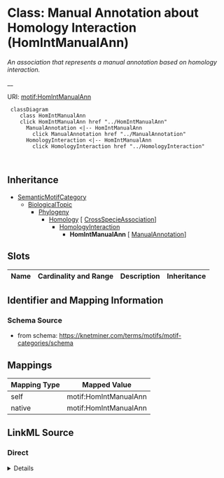 

# Class: Manual Annotation about Homology Interaction (HomIntManualAnn) 


_An association that represents a manual annotation based on homology interaction._

__





URI: [motif:HomIntManualAnn](https://knetminer.com/terms/motifs/motif-categories/HomIntManualAnn)






```mermaid
 classDiagram
    class HomIntManualAnn
    click HomIntManualAnn href "../HomIntManualAnn"
      ManualAnnotation <|-- HomIntManualAnn
        click ManualAnnotation href "../ManualAnnotation"
      HomologyInteraction <|-- HomIntManualAnn
        click HomologyInteraction href "../HomologyInteraction"
      
      
```





## Inheritance
* [SemanticMotifCategory](SemanticMotifCategory.md)
    * [BiologicalTopic](BiologicalTopic.md)
        * [Phylogeny](Phylogeny.md)
            * [Homology](Homology.md) [ [CrossSpecieAssociation](CrossSpecieAssociation.md)]
                * [HomologyInteraction](HomologyInteraction.md)
                    * **HomIntManualAnn** [ [ManualAnnotation](ManualAnnotation.md)]



## Slots

| Name | Cardinality and Range | Description | Inheritance |
| ---  | --- | --- | --- |









## Identifier and Mapping Information







### Schema Source


* from schema: https://knetminer.com/terms/motifs/motif-categories/schema




## Mappings

| Mapping Type | Mapped Value |
| ---  | ---  |
| self | motif:HomIntManualAnn |
| native | motif:HomIntManualAnn |







## LinkML Source

<!-- TODO: investigate https://stackoverflow.com/questions/37606292/how-to-create-tabbed-code-blocks-in-mkdocs-or-sphinx -->

### Direct

<details>
```yaml
name: HomIntManualAnn
description: 'An association that represents a manual annotation based on homology
  interaction.

  '
title: Manual Annotation about Homology Interaction
notes:
- 'original category: 5.1'
from_schema: https://knetminer.com/terms/motifs/motif-categories/schema
is_a: HomologyInteraction
mixins:
- ManualAnnotation

```
</details>

### Induced

<details>
```yaml
name: HomIntManualAnn
description: 'An association that represents a manual annotation based on homology
  interaction.

  '
title: Manual Annotation about Homology Interaction
notes:
- 'original category: 5.1'
from_schema: https://knetminer.com/terms/motifs/motif-categories/schema
is_a: HomologyInteraction
mixins:
- ManualAnnotation

```
</details>